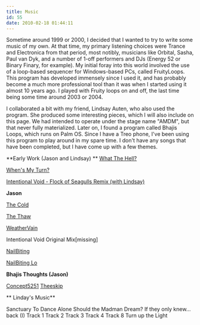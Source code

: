 ```yaml
---
title: Music
id: 55
date: 2010-02-18 01:44:11
---
```


Sometime around 1999 or 2000, I decided that I wanted to try to write some music of my own. At that time, my primary listening choices were Trance and Electronica from that period, most notibly, musicians like Orbital, Sasha, Paul van Dyk, and a number of 1-off performers and DJs (Energy 52 or Binary Finary, for example). My initial foray into this world involved the use of a loop-based sequencer for Windows-based PCs, called FruityLoops. This program has developed immensely since I used it, and has probably become a much more professional tool than it was when I started using it almost 10 years ago. I played with Fruity loops on and off, the last time being some time around 2003 or 2004.

I collaborated a bit with my friend, Lindsay Auten, who also used the program. She produced some interesting pieces, which I will also include on this page. We had intended to operate under the stage name "AMDM", but that never fully materialized.
Later on, I found a program called Bhajis Loops, which runs on Palm OS. Since I have a Treo phone, I've been using this program to play around in my spare time. I don't have any songs that have been completed, but I have come up with a few themes.

**Early Work (Jason and Lindsay)
**
[What The Hell?](http://jasonlebrun.info/wp-content/uploads/2010/02/wth.mp3)

[](http://jasonlebrun.info/wp-content/uploads/2010/02/wth.mp3)[When's My Turn?](http://jasonlebrun.info/wp-content/uploads/2010/02/wmt.mp3)

[](http://jasonlebrun.info/wp-content/uploads/2010/02/wmt.mp3)[Intentional Void - Flock of Seagulls Remix (with Lindsay)](http://jasonlebrun.info/wp-content/uploads/2010/02/ivfog.mp3)

**Jason**

[The Cold](http://jasonlebrun.info/wp-content/uploads/2010/02/tcf.mp3)

[The Thaw](http://jasonlebrun.info/wp-content/uploads/2010/02/thaw.mp3)

[WeatherVain](http://jasonlebrun.info/wp-content/uploads/2010/02/weathervain.mp3)

[](http://jasonlebrun.info/wp-content/uploads/2010/02/weathervain.mp3)Intentional Void Original Mix[missing][](http://jasonlebrun.info/wp-content/uploads/2010/02/thaw.mp3)

[NailBiting](http://jasonlebrun.info/wp-content/uploads/2010/02/nbhi.mp3)

[](http://jasonlebrun.info/wp-content/uploads/2010/02/nbhi.mp3)[NailBiting Lo](http://jasonlebrun.info/wp-content/uploads/2010/02/nblo.mp3)

**Bhajis Thoughts (Jason)**

[Concept5251](http://jasonlebrun.info/wp-content/uploads/2010/02/5251.mp3)
[Theeskip](http://jasonlebrun.info/wp-content/uploads/2010/02/theeskip.mp3)

[](http://jasonlebrun.info/wp-content/uploads/2010/02/theeskip.mp3)
** Linday's Music**

Sanctuary
To Dance Alone
Should the Madman Dream?
If they only knew...
back (I)
Track 1
Track 2
Track 3
Track 4
Track 8
Turn up the Light